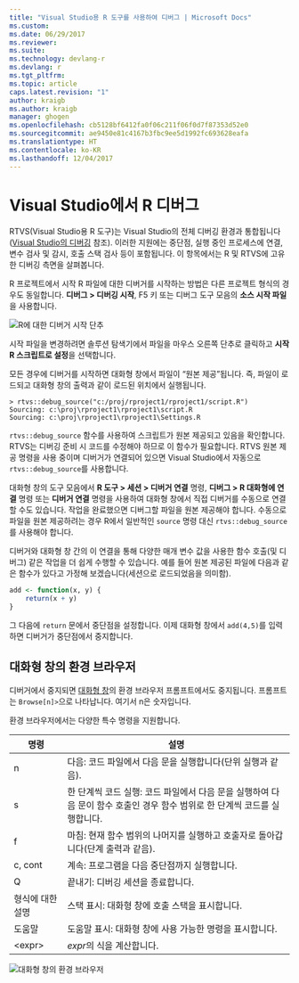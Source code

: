 ```yaml
---
title: "Visual Studio용 R 도구를 사용하여 디버그 | Microsoft Docs"
ms.custom: 
ms.date: 06/29/2017
ms.reviewer: 
ms.suite: 
ms.technology: devlang-r
ms.devlang: r
ms.tgt_pltfrm: 
ms.topic: article
caps.latest.revision: "1"
author: kraigb
ms.author: kraigb
manager: ghogen
ms.openlocfilehash: cb5128bf6412fa0f06c211f06f0d7f87353d52e0
ms.sourcegitcommit: ae9450e81c4167b3fbc9ee5d1992fc693628eafa
ms.translationtype: HT
ms.contentlocale: ko-KR
ms.lasthandoff: 12/04/2017
---
```

# <a name="debugging-r-in-visual-studio"></a>Visual Studio에서 R 디버그

RTVS(Visual Studio용 R 도구)는 Visual Studio의 전체 디버깅 환경과 통합됩니다([Visual Studio의 디버깅](../debugger/debugging-in-visual-studio.md) 참조). 이러한 지원에는 중단점, 실행 중인 프로세스에 연결, 변수 검사 및 감시, 호출 스택 검사 등이 포함됩니다. 이 항목에서는 R 및 RTVS에 고유한 디버깅 측면을 살펴봅니다.

R 프로젝트에서 시작 R 파일에 대한 디버거를 시작하는 방법은 다른 프로젝트 형식의 경우도 동일합니다. **디버그 > 디버깅 시작**, F5 키 또는 디버그 도구 모음의 **소스 시작 파일**을 사용합니다. 

![R에 대한 디버거 시작 단추](media/debugger-start-button.png)

시작 파일을 변경하려면 솔루션 탐색기에서 파일을 마우스 오른쪽 단추로 클릭하고 **시작 R 스크립트로 설정**을 선택합니다.

모든 경우에 디버거를 시작하면 대화형 창에서 파일이 “원본 제공”됩니다. 즉, 파일이 로드되고 대화형 창의 출력과 같이 로드된 위치에서 실행됩니다.

```output
> rtvs::debug_source("c:/proj/rproject1/rproject1/script.R")
Sourcing: c:\proj\rproject1\rproject1\script.R
Sourcing: c:\proj\rproject1\rproject1\Settings.R
```

`rtvs::debug_source` 함수를 사용하여 스크립트가 원본 제공되고 있음을 확인합니다. RTVS는 디버깅 준비 시 코드를 수정해야 하므로 이 함수가 필요합니다. RTVS 원본 제공 명령을 사용 중이며 디버거가 연결되어 있으면 Visual Studio에서 자동으로 `rtvs::debug_source`를 사용합니다.

대화형 창의 도구 모음에서 **R 도구 > 세션 > 디버거 연결** 명령, **디버그 > R 대화형에 연결** 명령 또는 **디버거 연결** 명령을 사용하여 대화형 창에서 직접 디버거를 수동으로 연결할 수도 있습니다. 작업을 완료했으면 디버그할 파일을 원본 제공해야 합니다. 수동으로 파일을 원본 제공하려는 경우 R에서 일반적인 `source` 명령 대신 `rtvs::debug_source`를 사용해야 합니다.

디버거와 대화형 창 간의 이 연결을 통해 다양한 매개 변수 값을 사용한 함수 호출(및 디버그) 같은 작업을 더 쉽게 수행할 수 있습니다. 예를 들어 원본 제공된 파일에 다음과 같은 함수가 있다고 가정해 보겠습니다(세션으로 로드되었음을 의미함).

```R
add <- function(x, y) {
    return(x + y)
}
```

그 다음에 `return` 문에서 중단점을 설정합니다. 이제 대화형 창에서 `add(4,5)`를 입력하면 디버거가 중단점에서 중지합니다.


## <a name="environment-browser-in-the-interactive-window"></a>대화형 창의 환경 브라우저

디버거에서 중지되면 [대화형 창](interactive-repl.md)의 환경 브라우저 프롬프트에서도 중지됩니다. 프롬프트는 `Browse[n]>`으로 나타납니다. 여기서 n은 숫자입니다.

환경 브라우저에서는 다양한 특수 명령을 지원합니다.

| 명령 | 설명 | 
| --- | --- |
| n | 다음: 코드 파일에서 다음 문을 실행합니다(단위 실행과 같음). |
| s | 한 단계씩 코드 실행: 코드 파일에서 다음 문을 실행하여 다음 문이 함수 호출인 경우 함수 범위로 한 단계씩 코드를 실행합니다. | 
| f | 마침: 현재 함수 범위의 나머지를 실행하고 호출자로 돌아갑니다(단계 출력과 같음). |
| c, cont | 계속: 프로그램을 다음 중단점까지 실행합니다. | 
| Q | 끝내기: 디버깅 세션을 종료합니다. |
| 형식에 대한 설명 | 스택 표시: 대화형 창에 호출 스택을 표시합니다. |
| 도움말 | 도움말 표시: 대화형 창에 사용 가능한 명령을 표시합니다. |
| &lt;expr&gt; | *expr*의 식을 계산합니다. |

![대화형 창의 환경 브라우저](media/debugger-environment-browser.png)

